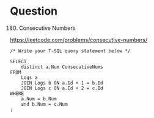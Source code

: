 # Question

180. Consecutive Numbers

https://leetcode.com/problems/consecutive-numbers/

```
/* Write your T-SQL query statement below */

SELECT
    distinct a.Num ConsecutiveNums
FROM
    Logs a
    JOIN Logs b ON a.Id + 1 = b.Id
    JOIN Logs c ON a.Id + 2 = c.Id
WHERE
    a.Num = b.Num
    and b.Num = c.Num
;
```
